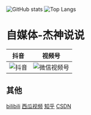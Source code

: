 
![GitHub stats](https://github-readme-stats.vercel.app/api?username=zgwit&show_icons=true&count_private=true)
![Top Langs](https://github-readme-stats.vercel.app/api/top-langs/?username=zgwit)


# 自媒体-杰神说说


| 抖音 | 视频号 |
|----|----|
| ![抖音](https://iot-master.com/douyin.jpg) | ![微信视频号](https://iot-master.com/wxvideo.jpg) |


## 其他
[bilibili](https://space.bilibili.com/535784148)
[西瓜视频](https://www.ixigua.com/home/3589284676766008)
[知乎](https://www.zhihu.com/people/honey-dog)
[CSDN](https://blog.csdn.net/rudern)

